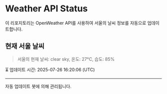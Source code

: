 
# Weather API Status

이 리포지토리는 OpenWeather API를 사용하여 서울의 날씨 정보를 자동으로 업데이트합니다.

## 현재 서울 날씨
> 서울의 현재 날씨: clear sky, 온도: 27°C, 습도: 85%

⏳ 업데이트 시간: 2025-07-26 16:20:06 (UTC)

---
자동 업데이트 봇에 의해 관리됩니다.
